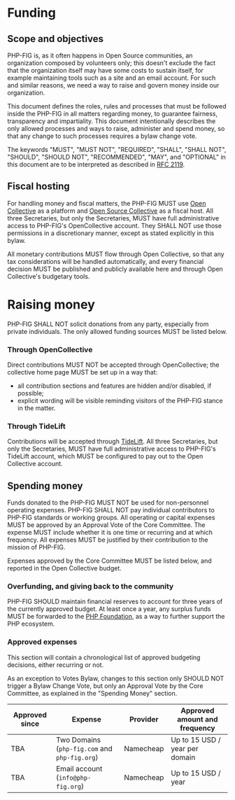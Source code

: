 # Funding

## Scope and objectives

PHP-FIG is, as it often happens in Open Source communities, an organization composed by volunteers only; this doesn't exclude the fact that the organization itself may have some costs to sustain itself, for example maintaining tools such as a site and an email account. For such and similar reasons, we need a way to raise and govern money inside our organization.

This document defines the roles, rules and processes that must be followed inside the PHP-FIG in all matters regarding money, to guarantee fairness, transparency and impartiality. This document intentionally describes the only allowed processes and ways to raise, administer and spend money, so that any change to such processes requires a bylaw change vote. 

The keywords "MUST", "MUST NOT", "REQUIRED", "SHALL", "SHALL NOT", "SHOULD", "SHOULD NOT", "RECOMMENDED", "MAY", and "OPTIONAL" in this document are to be interpreted as described in [RFC 2119][].

## Fiscal hosting

For handling money and fiscal matters, the PHP-FIG MUST use [Open Collective](https://opencollective.com/) as a platform and [Open Source Collective](https://opencollective.com/opensource) as a fiscal host.
All three Secretaries, but only the Secretaries, MUST have full administrative access to PHP-FIG's OpenCollective account. They SHALL NOT use those permissions in a discretionary manner, except as stated explicitly in this bylaw.

All monetary contributions MUST flow through Open Collective, so that any tax considerations will be handled automatically, and every financial decision MUST be published and publicly available here and through Open Collective's budgetary tools.

# Raising money

PHP-FIG SHALL NOT solicit donations from any party, especially from private individuals. The only allowed funding sources MUST be listed below.

### Through OpenCollective

Direct contributions MUST NOT be accepted through OpenCollective; the collective home page MUST be set up in a way that:
 * all contribution sections and features are hidden and/or disabled, if possible;
 * explicit wording will be visible reminding visitors of the PHP-FIG stance in the matter.

### Through TideLift

Contributions will be accepted through [TideLift](https://tidelift.com/). All three Secretaries, but only the Secretaries, MUST have full administrative access to PHP-FIG's TideLift account, which MUST be configured to pay out to the Open Collective account. 

## Spending money

Funds donated to the PHP-FIG MUST NOT be used for non-personnel operating expenses.  PHP-FIG SHALL NOT pay individual contributors to PHP-FIG standards or working groups.
All operating or capital expenses MUST be approved by an Approval Vote of the Core Committee.  The expense MUST include whether it is one time or recurring and at which frequency.  All expenses MUST be justified by their contribution to the mission of PHP-FIG.

Expenses approved by the Core Committee MUST be listed below, and reported in the Open Collective budget.

### Overfunding, and giving back to the community

PHP-FIG SHOULD maintain financial reserves to account for three years of the currently approved budget.
At least once a year, any surplus funds MUST be forwarded to the [PHP Foundation](https://opencollective.com/phpfoundation), as a way to further support the PHP ecosystem.

### Approved expenses

This section will contain a chronological list of approved budgeting decisions, either recurring or not.

As an exception to Votes Bylaw, changes to this section only SHOULD NOT trigger a Bylaw Change Vote, but only an Approval Vote by the Core Committee, as explained in the "Spending Money" section.

| Approved since | Expense                                       | Provider  | Approved amount and frequency  |
|----------------|-----------------------------------------------|-----------|--------------------------------|
| TBA            | Two Domains (`php-fig.com` and `php-fig.org`) | Namecheap | Up to 15 USD / year per domain |
| TBA            | Email account (`info@php-fig.org`)            | Namecheap | Up to 15 USD / year            |

[RFC 2119]: https://tools.ietf.org/html/rfc2119
